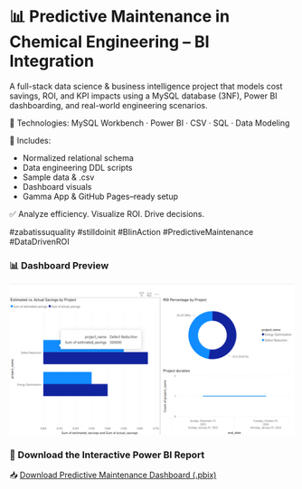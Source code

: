 
# 📊 Predictive Maintenance in Chemical Engineering – BI Integration

A full-stack data science & business intelligence project that models cost savings, ROI, and KPI impacts using a MySQL database (3NF), Power BI dashboarding, and real-world engineering scenarios.

🔧 Technologies:
MySQL Workbench · Power BI · CSV · SQL · Data Modeling

📂 Includes:
- Normalized relational schema
- Data engineering DDL scripts
- Sample data & .csv
- Dashboard visuals
- Gamma App & GitHub Pages–ready setup

✅ Analyze efficiency. Visualize ROI. Drive decisions.

#zabatissuquality #stilldoinit #BIinAction #PredictiveMaintenance #DataDrivenROI

### 📊 Dashboard Preview

![Power BI Dashboard Preview](dashboard_preview.png)   

### 🧠 Download the Interactive Power BI Report

📥 [Download Predictive Maintenance Dashboard (.pbix)](./Predictive_Maintenance_Dashboard.pbix)

